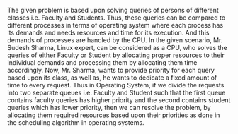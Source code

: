 The given problem is based upon solving queries of persons of different classes i.e. Faculty and Students. Thus, these queries can be 
compared to different processes in terms of operating system where each process has its demands and needs resources and time for its 
execution. And this demands of processes are handled by the CPU. In the given scenario, Mr. Sudesh Sharma, Linux expert, can be considered 
as a CPU, who solves the queries of either Faculty or Student by allocating proper resources to their individual demands and processing them
by allocating them time accordingly. Now, Mr. Sharma, wants to provide priority for each query based upon its class, as well as, he wants
to dedicate a fixed amount of time to every request. Thus in Operating System, if we divide the requests into two separate queues i.e. 
Faculty and Student such that the first queue contains faculty queries has higher priority and the second contains student queries which 
has lower priority, then we can resolve the problem, by allocating them required resources based upon their priorities as done in the 
scheduling algorithm in operating systems.
